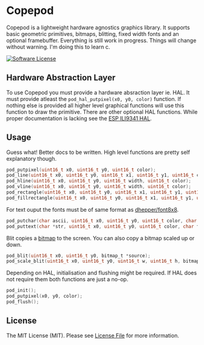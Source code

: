 # Copepod

Copepod is a lightweight hardware agnostics graphics library. It supports basic geometric primitives, bitmaps, blitting, fixed width fonts and an optional framebuffer. Everything is still work in progress. Things will change without warning. I'm doing this to learn c.

[![Software License](https://img.shields.io/badge/license-MIT-brightgreen.svg?style=flat-square)](LICENSE.md)

## Hardware Abstraction Layer

To use Copepod you must provide a hardware absraction layer ie. HAL. It must provide atleast the `pod_hal_putpixel(x0, y0, color)` function. If nothing else is provided all higher level graphical functions will use this function to draw the primitive. There are other optional HAL functions. While proper documentation is lacking see the [ESP ILI9341 HAL](https://github.com/tuupola/copepod/blob/master/esp-ili9341-framebuffer.c).

## Usage

Guess what! Better docs to be written. High level functions are pretty self explanatory though.

```c
pod_putpixel(uint16_t x0, uint16_t y0, uint16_t color);
pod_line(uint16_t x0, uint16_t y0, uint16_t x1, uint16_t y1, uint16_t color);
pod_hline(uint16_t x0, uint16_t y0, uint16_t width, uint16_t color);
pod_vline(uint16_t x0, uint16_t y0, uint16_t width, uint16_t color);
pod_rectangle(uint16_t x0, uint16_t y0, uint16_t x1, uint16_t y1, uint16_t color);
pod_fillrectangle(uint16_t x0, uint16_t y0, uint16_t x1, uint16_t y1, uint16_t color);
```

For text ouput the fonts must be of same format as [dhepper/font8x8](https://github.com/dhepper/font8x8).

```c
pod_putchar(char ascii, uint16_t x0, uint16_t y0, uint16_t color, char font[128][8]);
pod_puttext(char *str, uint16_t x0, uint16_t y0, uint16_t color, char font[128][8]);
```

Blit copies a [bitmap](https://github.com/tuupola/copepod/blob/master/bitmap.c) to the screen. You can also copy a bitmap scaled up or down.

```c
pod_blit(uint16_t x0, uint16_t y0, bitmap_t *source);
pod_scale_blit(uint16_t x0, uint16_t y0, uint16_t w, uint16_t h, bitmap_t *source);
```

Depending on HAL, initialisation and flushing might be required. If HAL does not require them both functions are just a no-op.

```c
pod_init();
pod_putpixel(x0, y0, color);
pod_flush();
```

## License

The MIT License (MIT). Please see [License File](LICENSE.md) for more information.
